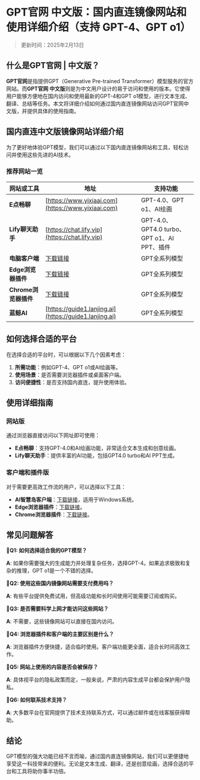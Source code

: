# GPT官网 中文版：国内直连镜像网站和使用详细介绍（支持 GPT-4、GPT o1）

> 更新时间：2025年2月13日

## 什么是GPT官网 | 中文版？

**GPT官网**是指提供GPT（Generative Pre-trained Transformer）模型服务的官方网站。而**GPT官网 中文版**则是为中文用户设计的易于访问和使用的版本。它使得用户能够方便地在国内访问和使用最新的GPT-4和GPT o1模型，进行文本生成、翻译、总结等任务。本文将详细介绍如何通过国内直连镜像网站访问GPT官网中文版，并提供具体的使用指南。

## 国内直连中文版镜像网站详细介绍

为了更好地体验GPT模型，我们可以通过以下国内直连镜像网站和工具，轻松访问并使用这些先进的AI技术。

### 推荐网站一览

| 网站或工具 | 地址 | 支持功能 |
| -------------- | -------------- | -------------- |
| **E点畅聊**  | [https://www.yixiaai.com](https://www.yixiaai.com)  | GPT-4.0、GPT o1、AI绘画 |
| **Lify聊天助手** | [https://chat.lify.vip](https://chat.lify.vip) | GPT-4.0、GPT4.0 turbo、GPT o1、AI PPT、插件 |
| **电脑客户端** | [下载链接](https://chatknow.lify.vip/software/AI%E6%99%BA%E6%85%A7%E5%B2%9B_1.0.0_x64_zh-CN.msi) | GPT全系列模型 |
| **Edge浏览器插件** | [下载链接](https://microsoftedge.microsoft.com/addons/detail/chatgpt%E4%B8%AD%E6%96%87%E7%89%88%EF%BC%88%E4%B8%AD%E6%96%87%E7%95%8C%E9%9D%A2%E3%80%81%E5%AF%B9%E8%AF%9D%E3%80%81%E5%86%99%E4%BD%9C%E3%80%81%E7%BB%98%E7%94%BB/lmlenkgcieicbnpobkhmpcgmamahahil) | GPT全系列模型 |
| **Chrome浏览器插件** | [下载链接](https://chromewebstore.google.com/detail/chatgpt%E4%B8%AD%E6%96%87%E7%89%88%EF%BC%88ai-%E6%99%BA%E6%85%A7%E5%B2%9B%EF%BC%89/jffjfhngfgcglmjjpakgekefpegmhkll?hl=zh-CN&utm_source=ext_sidebar) | GPT全系列模型 |
| **蓝鲸AI** | [https://guide1.lanjing.ai](https://guide1.lanjing.ai) | GPT全系列模型 |

## 如何选择合适的平台

在选择合适的平台时，可以根据以下几个因素考虑：

1. **所需功能**：例如GPT-4、GPT o1或AI绘画等。
2. **使用场景**：是否需要浏览器插件或桌面客户端。
3. **访问便捷性**：是否支持国内直连，提升使用体验。

## 使用详细指南

### 网站版

通过浏览器直接访问以下网址即可使用：

- **E点畅聊**：支持GPT-4.0和AI绘画功能，非常适合文本生成和创意绘画。
- **Lify聊天助手**：提供丰富的AI功能，包括GPT4.0 turbo和AI PPT生成。

### 客户端和插件版

对于需要更高效工作流的用户，可以选择以下工具：

- **AI智慧岛客户端**：[下载链接](https://chatknow.lify.vip/software/AI%E6%99%BA%E6%85%A7%E5%B2%9B_1.0.0_x64_zh-CN.msi)，适用于Windows系统。
- **Edge浏览器插件**：[下载链接](https://microsoftedge.microsoft.com/addons/detail/chatgpt%E4%B8%AD%E6%96%87%E7%89%88%EF%BC%88%E4%B8%AD%E6%96%87%E7%95%8C%E9%9D%A2%E3%80%81%E5%AF%B9%E8%AF%9D%E3%80%81%E5%86%99%E4%BD%9C%E3%80%81%E7%BB%98%E7%94%BB/lmlenkgcieicbnpobkhmpcgmamahahil)。
- **Chrome浏览器插件**：[下载链接](https://chromewebstore.google.com/detail/chatgpt%E4%B8%AD%E6%96%87%E7%89%88%EF%BC%88ai-%E6%99%BA%E6%85%A7%E5%B2%9B%EF%BC%89/jffjfhngfgcglmjjpakgekefpegmhkll?hl=zh-CN&utm_source=ext_sidebar)。

## 常见问题解答

🌟**Q1: 如何选择适合我的GPT模型？**

**A**: 如果你需要强大的生成能力并处理复杂任务，选择GPT-4。如果追求极致和复杂的推理，GPT o1是一个不错的选择。

🌟**Q2: 使用这些国内镜像网站需要支付费用吗？**

**A**: 有些平台提供免费试用，但高级功能和长时间使用可能需要订阅或购买。

🌟**Q3: 是否需要科学上网才能访问这些网站？**

**A**: 不需要，这些镜像网站可以直接在国内访问。

🌟**Q4: 浏览器插件和客户端的主要区别是什么？**

**A**: 浏览器插件方便快捷，适合临时使用。客户端功能更全面，适合长时间高效工作。

🌟**Q5: 网站上使用的内容是否会被保存？**

**A**: 具体视平台的隐私政策而定，一般来说，严肃的内容生成平台都会保护用户隐私。

🌟**Q6: 如何联系技术支持？**

**A**: 大多数平台在官网提供了技术支持联系方式，可以通过邮件或在线客服获得帮助。

## 结论

GPT模型的强大功能已经不言而喻，通过国内直连镜像网站，我们可以更便捷地享受这一科技带来的便利。无论是文本生成、翻译，还是创意绘画，选择合适的平台和工具将助你事半功倍。
